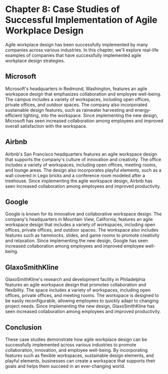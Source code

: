 Chapter 8: Case Studies of Successful Implementation of Agile Workplace Design
==============================================================================

Agile workplace design has been successfully implemented by many companies across various industries. In this chapter, we'll explore real-life examples of companies that have successfully implemented agile workplace design strategies.

Microsoft
---------

Microsoft's headquarters in Redmond, Washington, features an agile workspace design that emphasizes collaboration and employee well-being. The campus includes a variety of workspaces, including open offices, private offices, and outdoor spaces. The company also incorporated sustainable design features, such as rainwater harvesting and energy-efficient lighting, into the workspace. Since implementing the new design, Microsoft has seen increased collaboration among employees and improved overall satisfaction with the workspace.

Airbnb
------

Airbnb's San Francisco headquarters features an agile workspace design that supports the company's culture of innovation and creativity. The office includes a variety of workspaces, including open offices, meeting rooms, and lounge areas. The design also incorporates playful elements, such as a wall covered in Lego bricks and a conference room modeled after a treehouse. Since implementing the agile workspace design, Airbnb has seen increased collaboration among employees and improved productivity.

Google
------

Google is known for its innovative and collaborative workspace design. The company's headquarters in Mountain View, California, features an agile workspace design that includes a variety of workspaces, including open offices, private offices, and outdoor spaces. The workspace also includes features such as hammocks, slides, and game rooms to promote creativity and relaxation. Since implementing the new design, Google has seen increased collaboration among employees and improved employee well-being.

GlaxoSmithKline
---------------

GlaxoSmithKline's research and development facility in Philadelphia features an agile workspace design that promotes collaboration and flexibility. The space includes a variety of workspaces, including open offices, private offices, and meeting rooms. The workspace is designed to be easily reconfigurable, allowing employees to quickly adapt to changing project needs. Since implementing the new design, GlaxoSmithKline has seen increased collaboration among employees and improved productivity.

Conclusion
----------

These case studies demonstrate how agile workplace design can be successfully implemented across various industries to promote collaboration, innovation, and employee well-being. By incorporating features such as flexible workspaces, sustainable design elements, and playful elements, businesses can create a workspace that supports their goals and helps them succeed in an ever-changing world.
